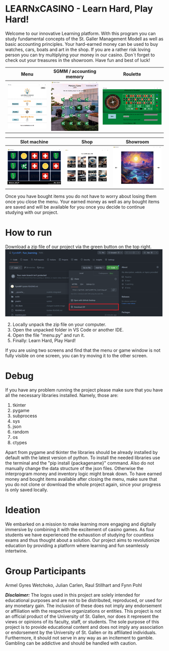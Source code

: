 # LEARNxCASINO - Learn Hard, Play Hard!

Welcome to our innovative Learning platform. With this program you can study fundamental concepts of the St. Galler Management Modell as well as basic accounting principles. Your hard-earned money can be used to buy watches, cars, boats and art in the shop. If you are a rather risk loving person you can try multiplying your money in our casino. Don´t forget to check out your treasures in the showroom. Have fun and best of luck!

Menu                                                    |  SGMM / accounting memory                              |  Roulette           
:------------------------------------------------------:|:------------------------------------------------------:|:------------------------------------------------------:
<img src="graphic/Readme/menu.png" width="220">         |  <img src="graphic/Readme/memory.png" width="230">     | <img src="graphic/Readme/roulette.png" width="330"> 

Slot machine                                            |  Shop                                                  |  Showroom           
:------------------------------------------------------:|:------------------------------------------------------:|:------------------------------------------------------:
<img src="graphic/Readme/slot.png" width="290">         |  <img src="graphic/Readme/shop.png" width="250">       | <img src="graphic/Readme/showroom.png" width="240">


Once you have bought items you do not have to worry about losing them once you close the menu. Your earned money as well as any bought items are saved and will be available for you once you decide to continue studying with our project. 

# How to run
Download a zip file of our project via the green button on the top right. <br />
<img src="graphic/Readme/download.png" width="500"> 

2. Locally unpack the zip file on your computer.
3. Open the unpacked folder in VS Code or another IDE.
4. Open the file "menu.py" and run it. 
5. Finally: Learn Hard, Play Hard!

If you are using two screens and find that the menu or game window is not fully visible on one screen, you can try moving it to the other screen.

# Debug
If you have any problem running the project please make sure that you have all the necessary libraries installed. Namely, those are: 
1. tkinter
2. pygame
3. subprocess 
4. sys
5. json
6. random
7. os
8. ctypes

Apart from pygame and tkinter the libraries should be already installed by default with the latest version of python. To install the needed libraries use the terminal and the "pip install {packagename}" command. 
Also do not manually change the data structure of the json files. Otherwise the interprogram money and inventory logic might break down. To have earned money and bought items available after closing the menu, make sure that you do not clone or download the whole project again, since your progress is only saved locally.  

# Ideation
We embarked on a mission to make learning more engaging and digitally immersive by combining it with the excitement of casino games. As four students we have experienced the exhaustion of studying for countless exams and thus thought about a solution. Our project aims to revolutionize education by providing a platform where learning and fun seamlessly intertwine.

# Group Participants
Armel Gyres Wetchoko, Julian Carlen, Raul Stillhart and Fynn Pohl 

***Disclaimer:*** The logos used in this project are solely intended for educational purposes and are not to be distributed, reproduced, or used for any monetary gain. The inclusion of these does not imply any endorsement or affiliation with the respective organizations or entities. This project is not an official product of the University of St. Gallen, nor does it represent the views or opinions of its faculty, staff, or students. The sole purpose of this project is to provide educational content and does not imply any association or endorsement by the University of St. Gallen or its affiliated individuals. Furthermore, it should not serve in any way as an incitement to gamble. 
Gambling can be addictive and should be handled with caution. 
